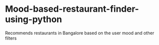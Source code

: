# Mood-based-restaurant-finder-using-python
Recommends restaurants in Bangalore based on the user mood and other filters

